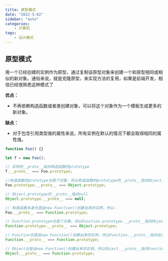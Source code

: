 ```yaml
---
title: 原型模式
date: "2022-5-02"
sidebar: "auto"
categories:
    - 计算机
tags:
    - 设计模式
---
```


## 原型模式

用一个已经创建的实例作为原型，通过复制该原型对象来创建一个和原型相同或相似的新对象。通俗来说，就是克隆原型，来实现方法的复用，如果是前端开发，相信已经很熟悉这种模式了

**优点：**

-   不再依赖构造函数或者类创建对象，可以将这个对象作为一个模板生成更多的新对象。

**缺点：**

-   对于包含引用类型值的属性来说，所有实例在默认的情况下都会取得相同的属性值。

```js
function Foo() {}

let f = new Foo();

// 实例的__proto__指向构造函数的prototype
f.__proto__ === Foo.prototype;

//构造函数的prototype也是个对象，所以构造函数的prototype的__proto__指向Object.prototype
Foo.prototype.__proto__ === Object.prototype;

// Object.prototype的__proto__指向null
Object.prototype.__proto__ === null;

// 构造函数本身也是由new Function()创建出来的实例，所以：
Foo.__proto__ === Function.prototype;

// Function.prototype也是个对象，所以Function.prototype.__proto__指向Object.prototype
Function.prototype.__proto__ === Object.prototype;

// Function也是由new Function()创建出来的实例，所以Function.__proto__指向自己Function.prototype
Function.__proto__ === Function.prototype;

// Object也是由new Function()创建出来的实例，所以Object.__proto__指向Function.prototype
Object.__proto__ === Function.prototype;
```
